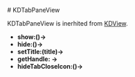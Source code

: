 # KDTabPaneView

KDTabPaneView is inerhited from [KDView](/core/KDView). 

* **show:()->**
* **hide:()->**
* **setTitle:(title)->**
* **getHandle: ->**
* **hideTabCloseIcon:()->**
